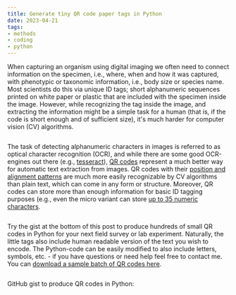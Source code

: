 ```yaml
---
title: Generate tiny QR code paper tags in Python
date: 2023-04-21
tags: 
- methods
- coding
- python
---
```

 
When capturing an organism using digital imaging we often need to connect information on the specimen, i.e., where, when and how it was captured, with phenotypic or taxonomic information, i.e., body size or species name. Most scientists do this via unique ID tags; short alphanumeric sequences printed on white paper or plastic that are included with the specimen inside the image. However, while recognizing the tag inside the image, and extracting the information might be a simple task for a human (that is, if the code is short enough and of sufficient size), it's much harder for computer vision (CV) algorithms. 
 
<div class="image-thumb" >
<a data-src="fig1.png" data-lightbox="post" data-title=""><img></a>
</div> 

The task of detecting alphanumeric characters in images is referred to as optical character recognition (OCR), and while there are some good OCR-engines out there (e.g., [tesseract](https://github.com/tesseract-ocr/tesseract)), [QR codes](https://en.wikipedia.org/wiki/QR_code) represent a much better way for automatic text extraction from images. QR codes with their [position and alignment patterns](https://commons.wikimedia.org/wiki/File:QR_Code_Structure_Example_3.svg#/media/File:QR_Code_Structure_Example_3.svg) are much more easily recognizable by CV algorithms than plain text, which can come in any form or structure. Moreover, QR codes can store more than enough information for basic ID tagging purposes (e.g., even the micro variant can store [up to 35 numeric characters](https://en.wikipedia.org/wiki/QR_code#Micro_QR_code). 
 
<div class="image-thumb" >
<a data-src="fig2.png" data-lightbox="post" data-title=""><img></a>
</div> 

Try the gist at the bottom of this post to produce hundreds of small QR codes in Python for your next field survey or lab experiment. Naturally, the little tags also include human readable version of the text you wish to encode. The Python-code can be easily modified to also include letters, symbols, etc. - if you have questions or need help feel free to contact me. You can [download a sample batch of QR codes here](QR_codes_1-319.pdf).

<div class="image-thumb" >
<a data-src="fig3.png" data-lightbox="post" data-title=""><img></a>
</div> 

GitHub gist to produce QR codes in Python:

<script src="https://gist.github.com/mluerig/7a7816f35dfd2aeb8410857c240f5f37.js"></script>

